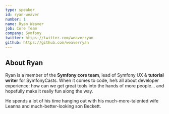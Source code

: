 ```yaml
---
type: speaker
id: ryan-weaver
number: 1
name: Ryan Weaver
job: Core Team
company: Symfony
twitter: https://twitter.com/weaverryan
github: https://github.com/weaverryan
---
```


## About Ryan

Ryan is a member of the **Symfony core team**, lead of Symfony UX & **tutorial writer** for SymfonyCasts. When it comes to code, he’s all about developer experience: how can we get great tools into the hands of more people… and hopefully make it really fun along the way. 

He spends a lot of his time hanging out with his much-more-talented wife Leanna and much-better-looking son Beckett.